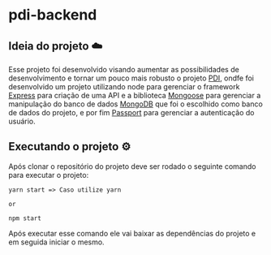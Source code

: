 # pdi-backend

## Ideia do projeto ☁️

Esse projeto foi desenvolvido visando aumentar as possibilidades de desenvolvimento e tornar um pouco mais robusto o projeto [PDI](https://github.com/Gildofj/PDI), ondfe foi desenvolvido um projeto utilizando node para gerenciar o framework [Express](https://expressjs.com/) para criação de uma API e a biblioteca [Mongoose](https://mongoosejs.com/) para gerenciar a manipulação do banco de dados [MongoDB](https://www.mongodb.com/) que foi o escolhido como banco de dados do projeto, e por fim [Passport](https://www.passportjs.org/) para gerenciar a autenticação do usuário.

## Executando o projeto ⚙️

Após clonar o repositório do projeto deve ser rodado o seguinte comando para executar o projeto:

```shell
yarn start => Caso utilize yarn

or

npm start
```

Após executar esse comando ele vai baixar as dependências do projeto e em seguida iniciar o mesmo.
